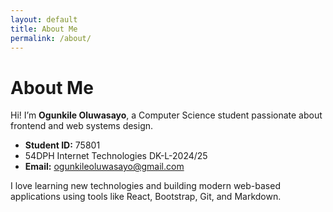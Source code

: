 ```yaml
---
layout: default
title: About Me
permalink: /about/
---
```


# About Me

Hi! I’m **Ogunkile Oluwasayo**, a Computer Science student passionate about frontend and web systems design.

- **Student ID:** 75801  
- 54DPH Internet Technologies DK-L-2024/25  
- **Email:** ogunkileoluwasayo@gmail.com  

I love learning new technologies and building modern web-based applications using tools like React, Bootstrap, Git, and Markdown.
